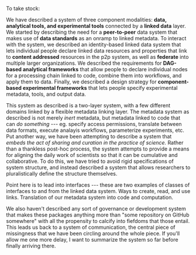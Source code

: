 To take stock:

We have described a system of three component modalities: **data, analytical tools, and experimental tools** connected by a **linked data** layer. We started by describing the need for a **peer-to-peer** data system that makes use of **data standards** as an onramp to linked metadata. To interact with the system, we described an identity-based linked data system that lets individual people declare linked data resources and properties that link to **content addressed** resources in the p2p system, as well as **federate** into multiple larger organizations. We described the requirements for **DAG-based analytical frameworks** that allow people to declare individual nodes for a processing chain linked to code, combine them into workflows, and apply them to data. Finally, we described a design strategy for **component-based experimental frameworks** that lets people specify experimental metadata, tools, and output data. 

This system as described is a two-layer system, with a few different domains linked by a flexible metadata linking layer. The metadata system as described is not merely *inert* metadata, but metadata linked to code that can *do something* --- eg. specify access permissions, translate between data formats, execute analayis workflows, parameterize experiments, etc. Put another way, we have been attempting to describe a system that *embeds the act of sharing and curation in the practice of science.* Rather than a thankless post-hoc process, the system attempts to provide a means for aligning the daily work of scientists so that it can be cumulative and collaborative. To do this, we have tried to avoid rigid specifications of system structure, and instead described a system that allows researchers to pluralistically define the structure themselves.


<div class="draft-text">
Point here is to lead into interfaces --- these are two examples of classes of interfaces to and from the linked data system. Ways to create, read, and use links. Translation of our metadata system into code and computation. 

    
We also haven't described any sort of governance or development system that makes these packages anything more than "some repository on GitHub somewhere" with all the propensity to calcify into fiefdoms that those entail. This leads us back to a system of communication, the central piece of missingness that we have been circling around the whole piece. If you'll allow me one more delay, I want to summarize the system so far before finally arriving there.
</div>

